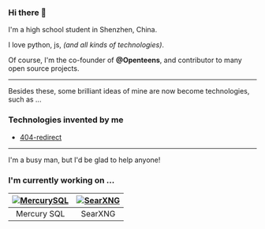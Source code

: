 ### Hi there 👋

I'm a high school student in Shenzhen, China.

I love python, js, _(and all kinds of technologies)_.

Of course, I'm the co-founder of **@Openteens**, and contributor to many open source projects.

---

Besides these, some brilliant ideas of mine are now become technologies, such as ...

### Technologies invented by me
- [404-redirect](https://github.com/berniehuang2008/404-redirect)


---

I'm a busy man, but I'd be glad to help anyone!
### I'm currently working on ...
|[![MercurySQL](https://github.com/BernieHuang2008/BernieHuang2008/assets/88757735/d4fb6ed0-943a-4809-b475-12af72bba6ec)](https://github.com/berniehuang2008/MercurySQL)|[![SearXNG](https://raw.githubusercontent.com/searxng/searxng/master/src/brand/searxng-wordmark.svg)](https://github.com/searxng/searxng)|
|:-:|:-:|
|Mercury SQL|SearXNG|
